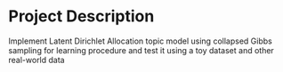 # Project Description
Implement Latent Dirichlet Allocation topic model using collapsed Gibbs sampling for learning procedure and test it using a toy dataset and other real-world data
